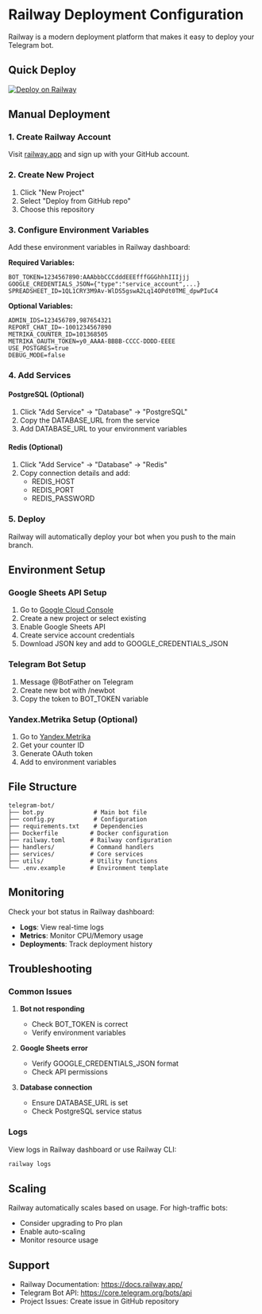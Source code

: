 # Railway Deployment Configuration

Railway is a modern deployment platform that makes it easy to deploy your Telegram bot.

## Quick Deploy

[![Deploy on Railway](https://railway.app/button.svg)](https://railway.app/template/your-template-id)

## Manual Deployment

### 1. Create Railway Account
Visit [railway.app](https://railway.app) and sign up with your GitHub account.

### 2. Create New Project
1. Click "New Project"
2. Select "Deploy from GitHub repo"
3. Choose this repository

### 3. Configure Environment Variables

Add these environment variables in Railway dashboard:

**Required Variables:**
```
BOT_TOKEN=1234567890:AAAbbbCCCdddEEEfffGGGhhhIIIjjj
GOOGLE_CREDENTIALS_JSON={"type":"service_account",...}
SPREADSHEET_ID=1QL1CRY3M9Av-WlDS5gswA2Lq14OPdt0TME_dpwPIuC4
```

**Optional Variables:**
```
ADMIN_IDS=123456789,987654321
REPORT_CHAT_ID=-1001234567890
METRIKA_COUNTER_ID=101368505
METRIKA_OAUTH_TOKEN=y0_AAAA-BBBB-CCCC-DDDD-EEEE
USE_POSTGRES=true
DEBUG_MODE=false
```

### 4. Add Services

#### PostgreSQL (Optional)
1. Click "Add Service" → "Database" → "PostgreSQL"
2. Copy the DATABASE_URL from the service
3. Add DATABASE_URL to your environment variables

#### Redis (Optional)
1. Click "Add Service" → "Database" → "Redis"
2. Copy connection details and add:
   - REDIS_HOST
   - REDIS_PORT
   - REDIS_PASSWORD

### 5. Deploy

Railway will automatically deploy your bot when you push to the main branch.

## Environment Setup

### Google Sheets API Setup
1. Go to [Google Cloud Console](https://console.cloud.google.com/)
2. Create a new project or select existing
3. Enable Google Sheets API
4. Create service account credentials
5. Download JSON key and add to GOOGLE_CREDENTIALS_JSON

### Telegram Bot Setup
1. Message @BotFather on Telegram
2. Create new bot with /newbot
3. Copy the token to BOT_TOKEN variable

### Yandex.Metrika Setup (Optional)
1. Go to [Yandex.Metrika](https://metrica.yandex.com/)
2. Get your counter ID
3. Generate OAuth token
4. Add to environment variables

## File Structure
```
telegram-bot/
├── bot.py              # Main bot file
├── config.py           # Configuration
├── requirements.txt    # Dependencies
├── Dockerfile         # Docker configuration
├── railway.toml       # Railway configuration
├── handlers/          # Command handlers
├── services/          # Core services
├── utils/             # Utility functions
└── .env.example       # Environment template
```

## Monitoring

Check your bot status in Railway dashboard:
- **Logs**: View real-time logs
- **Metrics**: Monitor CPU/Memory usage
- **Deployments**: Track deployment history

## Troubleshooting

### Common Issues

1. **Bot not responding**
   - Check BOT_TOKEN is correct
   - Verify environment variables

2. **Google Sheets error**
   - Verify GOOGLE_CREDENTIALS_JSON format
   - Check API permissions

3. **Database connection**
   - Ensure DATABASE_URL is set
   - Check PostgreSQL service status

### Logs
View logs in Railway dashboard or use Railway CLI:
```bash
railway logs
```

## Scaling

Railway automatically scales based on usage. For high-traffic bots:
- Consider upgrading to Pro plan
- Enable auto-scaling
- Monitor resource usage

## Support

- Railway Documentation: https://docs.railway.app/
- Telegram Bot API: https://core.telegram.org/bots/api
- Project Issues: Create issue in GitHub repository
